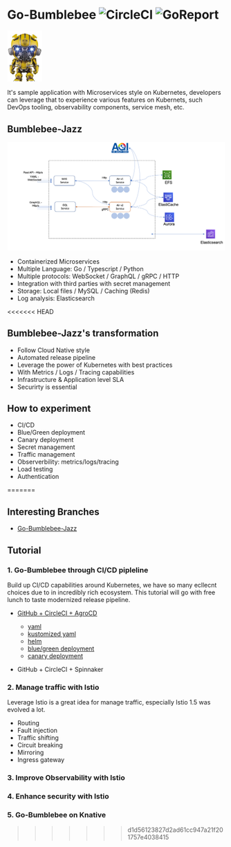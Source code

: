 
# Go-Bumblebee ![CircleCI](https://circleci.com/gh/cc4i/go-bumblebee.svg?style=svg) ![GoReport](https://goreportcard.com/badge/github.com/cc4i/go-bumblebee)

<img src="./docs/anything.jpg" alt="bumblebee" width="80">

It's sample application with Microservices style on Kubernetes, developers can leverage that to experience various features on Kubernets, such DevOps tooling, observability components, service mesh, etc. 




## Bumblebee-Jazz

<img src="./docs/what.png" alt="what">

- Containerized Microservices
- Multiple Language: Go / Typescript / Python
- Multiple protocols: WebSocket / GraphQL / gRPC / HTTP
- Integration with third parties with secret management
- Storage: Local files / MySQL / Caching (Redis)
- Log analysis: Elasticsearch

<<<<<<< HEAD
## Bumblebee-Jazz's transformation

- Follow Cloud Native style
- Automated release pipeline
- Leverage the power of Kubernetes with best practices 
- With Metrics / Logs / Tracing capabilities
- Infrastructure & Application level SLA
- Securirty is essential 

## How to experiment 

- CI/CD
- Blue/Green deployment
- Canary deployment
- Secret management
- Traffic management
- Observerbility: metrics/logs/tracing
- Load testing
- Authentication



=======
## Interesting Branches
- [Go-Bumblebee-Jazz](https://github.com/cc4i/go-bumblebee/tree/new-combo-jazz)

## Tutorial

### 1. Go-Bumblebee through CI/CD pipleline
Build up CI/CD capabilities around Kubernetes, we have so many ecllecnt choices due to in incredibly rich ecosystem. This tutorial will go with free lunch to taste modernized release pipeline.

- [GitHub + CircleCI + AgroCD](./docs/github-circleci-argocd.md)
    - [yaml](./docs/github-circleci-argocd.md#yaml)
    - [kustomized yaml](./docs/github-circleci-argocd.md#kustomized-yaml)
    - [helm](./docs/github-circleci-argocd.md#helm)
    - [blue/green deployment](./docs/github-circleci-argocd.md#blue-green-deployment)
    - [canary deployment](./docs/github-circleci-argocd.md#canary-deployment)

- GitHub + CircleCI + Spinnaker


### 2. Manage traffic with Istio
Leverage Istio is a great idea for manage traffic, especially Istio 1.5 was evolved a lot. 

- Routing 
- Fault injection
- Traffic shifting 
- Circuit breaking
- Mirroring
- Ingress gateway



### 3. Improve Observability with Istio

### 4. Enhance security with Istio

### 5. Go-Bumblebee on Knative
>>>>>>> d1d56123827d2ad61cc947a21f201757e4038415


